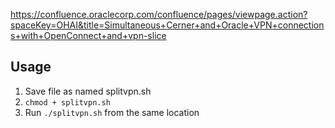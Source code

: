 https://confluence.oraclecorp.com/confluence/pages/viewpage.action?spaceKey=OHAI&title=Simultaneous+Cerner+and+Oracle+VPN+connections+with+OpenConnect+and+vpn-slice

## Usage
1. Save file as named splitvpn.sh
2. `chmod + splitvpn.sh`
3. Run `./splitvpn.sh` from the same location
